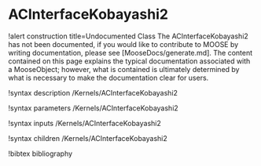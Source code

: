 <!-- MOOSE Documentation Stub: Remove this when content is added. -->

# ACInterfaceKobayashi2

!alert construction title=Undocumented Class
The ACInterfaceKobayashi2 has not been documented, if you would like to contribute to MOOSE by
writing documentation, please see [MooseDocs/generate.md]. The content contained on this page explains
the typical documentation associated with a MooseObject; however, what is contained is ultimately
determined by what is necessary to make the documentation clear for users.

!syntax description /Kernels/ACInterfaceKobayashi2

!syntax parameters /Kernels/ACInterfaceKobayashi2

!syntax inputs /Kernels/ACInterfaceKobayashi2

!syntax children /Kernels/ACInterfaceKobayashi2

!bibtex bibliography
